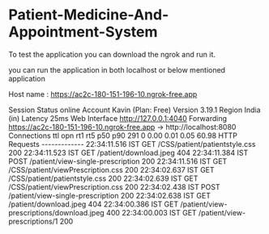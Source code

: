 # Patient-Medicine-And-Appointment-System

To test the application you can download the ngrok and run it. 

you can run the application in both localhost or below mentioned application

Host name :  https://ac2c-180-151-196-10.ngrok-free.app

Session Status                online                                                                                    Account                       Kavin (Plan: Free)                                                                        Version                       3.19.1                                                                                    Region                        India (in)                                                                                Latency                       25ms                                                                                      Web Interface                 http://127.0.0.1:4040                                                                     Forwarding                    https://ac2c-180-151-196-10.ngrok-free.app -> http://localhost:8080                                                                                                                                               Connections                   ttl     opn     rt1     rt5     p50     p90                                                                             291     0       0.00    0.01    0.05    60.98                                                                                                                                                                     HTTP Requests                                                                                                           -------------                                                                                                                                                                                                                                   22:34:11.516 IST GET  /CSS/patient/patientstyle.css             200                                                     22:34:11.523 IST GET  /patient/download.jpeg                    404                                                     22:34:11.384 IST POST /patient/view-single-prescription         200                                                     22:34:11.516 IST GET  /CSS/patient/viewPrescription.css         200                                                     22:34:02.637 IST GET  /CSS/patient/patientstyle.css             200                                                     22:34:02.639 IST GET  /CSS/patient/viewPrescription.css         200                                                     22:34:02.438 IST POST /patient/view-single-prescription         200                                                     22:34:02.638 IST GET  /patient/download.jpeg                    404                                                     22:34:00.386 IST GET  /patient/view-prescriptions/download.jpeg 400                                                     22:34:00.003 IST GET  /patient/view-prescriptions/1             200      
